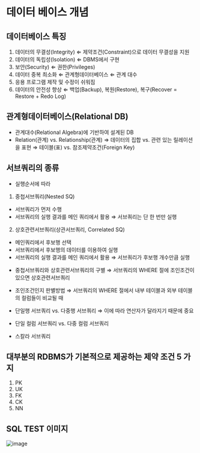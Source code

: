 
# 데이터 베이스 개념

## 데이터베이스 특징
1) 데이터의 무결성(Integrity)
⇐ 제약조건(Constraint)으로 데이터 무결성을 지원
2) 데이터의 독립성(Isolation)
⇐ DBMS에서 구현
3) 보안(Security)
⇐ 권한(Privileges)
4) 데이터 중복 최소화
⇐ 관계형데이터베이스 ⇐ 관계 대수
5) 응용 프로그램 제작 및 수정이 쉬워짐
6) 데이터의 안전성 향상
⇐ 백업(Backup), 복원(Restore), 복구(Recover = Restore + Redo Log)

## 관계형데이터베이스(Relational DB)
- 관계대수(Relational Algebra)에 기반하여 설계된 DB
- Relation(관계) vs. Relationship(관계)
⇒ 데이터의 집합 vs. 관련 있는 릴레이션을 표현
⇒ 테이블(표) vs. 참조제약조건(Foreign Key)

## 서브쿼리의 종류
* 실행순서에 따라
1) 중첩서브쿼리(Nested SQ)
- 서브쿼리가 먼저 수행
- 서브쿼리의 실행 결과를 메인 쿼리에서 활용
⇒ 서브쿼리는 단 한 번만 실행
2) 상호관련서브쿼리(상관서브쿼리, Correlated SQ)
- 메인쿼리에서 후보행 선택
- 서브쿼리에서 후보행의 데이터를 이용하여 실행
- 서브쿼리의 실행 결과를 메인 쿼리에서 활용
⇒ 서브쿼리가 후보행 개수만큼 실행
* 중첩서브쿼리와 상호관련서브쿼리의 구별
⇒ 서브쿼리의 WHERE 절에 조인조건이 있으면 상호관련서브쿼리
* 조인조건인지 판별방법
⇒ 서브쿼리의 WHERE 절에서 내부 테이블과 외부 테이블의 컬럼들이 비교될 때

* 단일행 서브쿼리 vs. 다중행 서브쿼리
⇒ 이에 따라 연산자가 달라지기 때문에 중요
* 단일 컬럼 서브쿼리 vs. 다중 컬럼 서브쿼리
* 스칼라 서브쿼리


## 대부분의 RDBMS가 기본적으로 제공하는 제약 조건 5 가지
1) PK
2) UK
3) FK
4) CK
5) NN


## SQL TEST 이미지

![image](https://user-images.githubusercontent.com/68671394/130736815-893b7737-632c-4f0d-b8fc-c48013208f06.png)
